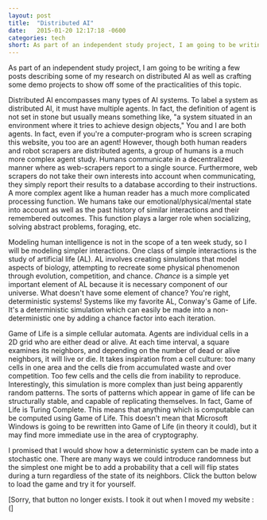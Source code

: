 ```yaml
---
layout: post
title:  "Distributed AI"
date:   2015-01-20 12:17:18 -0600
categories: tech
short: As part of an independent study project, I am going to be writing a few posts describing some of my research on distributed AI as well as crafting some demo projects to show off some of the practicalities of this topic.
---
```


As part of an independent study project, I am going to be writing a few posts describing some of my research on distributed AI as well as crafting some demo projects to show off some of the practicalities of this topic.

Distributed AI encompasses many types of AI systems. To label a system as distributed AI, it must have multiple agents. In fact, the definition of agent is not set in stone but usually means something like, "a system situated in an environment where it tries to achieve design objects," You and I are both agents. In fact, even if you're a computer-program who is screen scraping this website, you too are an agent! However, though both human readers and robot scrapers are distributed agents, a group of humans is a much more complex agent study. Humans communicate in a decentralized manner where as web-scrapers report to a single source. Furthermore, web scrapers do not take their own interests into account when communicating, they simply report their results to a database according to their instructions. A more complex agent like a human reader has a much more complicated processing function. We humans take our emotional/physical/mental state into account as well as the past history of similar interactions and their remembered outcomes. This function plays a larger role when socializing, solving abstract problems, foraging, etc.

Modeling human intelligence is not in the scope of a ten week study, so I will be modeling simpler interactions. One class of simple interactions is the study of artificial life (AL). AL involves creating simulations that model aspects of biology, attempting to recreate some physical phenomenon through evolution, competition, and chance. <i>Chance</i> is a simple yet important element of AL because it is necessary component of our universe. What doesn't have some element of chance? You're right, deterministic systems! Systems like my favorite AL, Conway's Game of Life. It's a deterministic simulation which can easily be made into a non-deterministic one by adding a chance factor into each iteration.

Game of Life is a simple cellular automata. Agents are individual cells in a 2D grid who are either dead or alive. At each time interval, a square examines its neighbors, and depending on the number of dead or alive neighbors, it will live or die. It takes inspiration from a cell culture: too many cells in one area and the cells die from accumulated waste and over competition. Too few cells and the cells die from inability to reproduce. Interestingly, this simulation is more complex than just being apparently random patterns. The sorts of patterns which appear in game of life can be structurally stable, and capable of replicating themselves. In fact, Game of Life is Turing Complete. This means that anything which is computable can be computed using Game of Life. This doesn't mean that Microsoft Windows is going to be rewritten into Game of Life (in theory it could), but it may find more immediate use in the area of cryptography. 

I promised that I would show how a deterministic system can be made into a stochastic one. There are many ways we could introduce randomness but the simplest one might be to add a probability that a cell will flip states during a turn regardless of the state of its neighbors. Click the button below to load the game and try it for yourself.

[Sorry, that button no longer exists. I took it out when I moved my website :(]
